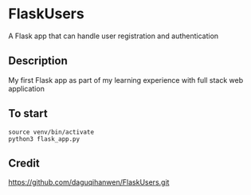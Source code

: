 # FlaskUsers
A Flask app that can handle user registration and authentication

## Description
My first Flask app as part of my learning experience with full stack web application

## To start

```
source venv/bin/activate
python3 flask_app.py
```
## Credit
https://github.com/daguqihanwen/FlaskUsers.git
